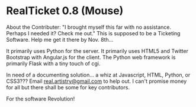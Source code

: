 RealTicket 0.8 (Mouse) 
===========

About the Contributer:
     "I brought myself this far with no assistance. Perhaps I needed it? Check me out." 
This is supposed to be a Ticketing Software. Help me get it there by Nov. 8th...

It primarily uses Python for the server.
It primarily uses HTML5 and Twitter Bootstrap with Angular.js for the client.
The Python web framework is primarily Flask with a tiny touch of cgi.

In need of a documenting solution... a whiz at Javascript, HTML, Python, or CSS3???
Email real.artistry@gmail.com to help out. I can't promise money for all but there 
shall be some for key contributors.


For the software Revolution!
